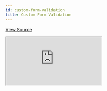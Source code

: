 ```yaml
---
id: custom-form-validation
title: Custom Form Validation
---
```


[View Source](https://github.com/pankod/refine/tree/master/examples/form/customValidation)

<iframe src="https://codesandbox.io/embed/refine-custom-validation-example-app-i5tf9?autoresize=1&fontsize=14&hidenavigation=1&moduleview=1&theme=dark&view=preview"
    style={{width: "100%", height:"80vh", border: "0px", borderRadius: "8px", overflow:"hidden"}}
    title="refine-custom-validation-example-app"
    allow="accelerometer; ambient-light-sensor; camera; encrypted-media; geolocation; gyroscope; hid; microphone; midi; payment; usb; vr; xr-spatial-tracking"
    sandbox="allow-forms allow-modals allow-popups allow-presentation allow-same-origin allow-scripts"
></iframe>
